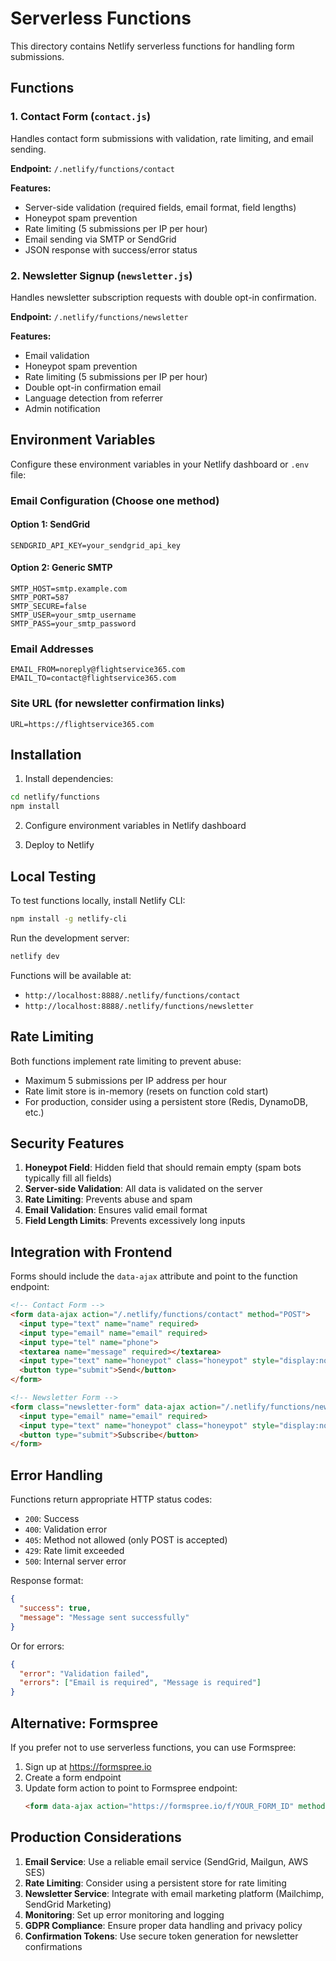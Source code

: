 # Serverless Functions

This directory contains Netlify serverless functions for handling form submissions.

## Functions

### 1. Contact Form (`contact.js`)
Handles contact form submissions with validation, rate limiting, and email sending.

**Endpoint:** `/.netlify/functions/contact`

**Features:**
- Server-side validation (required fields, email format, field lengths)
- Honeypot spam prevention
- Rate limiting (5 submissions per IP per hour)
- Email sending via SMTP or SendGrid
- JSON response with success/error status

### 2. Newsletter Signup (`newsletter.js`)
Handles newsletter subscription requests with double opt-in confirmation.

**Endpoint:** `/.netlify/functions/newsletter`

**Features:**
- Email validation
- Honeypot spam prevention
- Rate limiting (5 submissions per IP per hour)
- Double opt-in confirmation email
- Language detection from referrer
- Admin notification

## Environment Variables

Configure these environment variables in your Netlify dashboard or `.env` file:

### Email Configuration (Choose one method)

#### Option 1: SendGrid
```
SENDGRID_API_KEY=your_sendgrid_api_key
```

#### Option 2: Generic SMTP
```
SMTP_HOST=smtp.example.com
SMTP_PORT=587
SMTP_SECURE=false
SMTP_USER=your_smtp_username
SMTP_PASS=your_smtp_password
```

### Email Addresses
```
EMAIL_FROM=noreply@flightservice365.com
EMAIL_TO=contact@flightservice365.com
```

### Site URL (for newsletter confirmation links)
```
URL=https://flightservice365.com
```

## Installation

1. Install dependencies:
```bash
cd netlify/functions
npm install
```

2. Configure environment variables in Netlify dashboard

3. Deploy to Netlify

## Local Testing

To test functions locally, install Netlify CLI:

```bash
npm install -g netlify-cli
```

Run the development server:

```bash
netlify dev
```

Functions will be available at:
- `http://localhost:8888/.netlify/functions/contact`
- `http://localhost:8888/.netlify/functions/newsletter`

## Rate Limiting

Both functions implement rate limiting to prevent abuse:
- Maximum 5 submissions per IP address per hour
- Rate limit store is in-memory (resets on function cold start)
- For production, consider using a persistent store (Redis, DynamoDB, etc.)

## Security Features

1. **Honeypot Field**: Hidden field that should remain empty (spam bots typically fill all fields)
2. **Server-side Validation**: All data is validated on the server
3. **Rate Limiting**: Prevents abuse and spam
4. **Email Validation**: Ensures valid email format
5. **Field Length Limits**: Prevents excessively long inputs

## Integration with Frontend

Forms should include the `data-ajax` attribute and point to the function endpoint:

```html
<!-- Contact Form -->
<form data-ajax action="/.netlify/functions/contact" method="POST">
  <input type="text" name="name" required>
  <input type="email" name="email" required>
  <input type="tel" name="phone">
  <textarea name="message" required></textarea>
  <input type="text" name="honeypot" class="honeypot" style="display:none">
  <button type="submit">Send</button>
</form>

<!-- Newsletter Form -->
<form class="newsletter-form" data-ajax action="/.netlify/functions/newsletter" method="POST">
  <input type="email" name="email" required>
  <input type="text" name="honeypot" class="honeypot" style="display:none">
  <button type="submit">Subscribe</button>
</form>
```

## Error Handling

Functions return appropriate HTTP status codes:
- `200`: Success
- `400`: Validation error
- `405`: Method not allowed (only POST is accepted)
- `429`: Rate limit exceeded
- `500`: Internal server error

Response format:
```json
{
  "success": true,
  "message": "Message sent successfully"
}
```

Or for errors:
```json
{
  "error": "Validation failed",
  "errors": ["Email is required", "Message is required"]
}
```

## Alternative: Formspree

If you prefer not to use serverless functions, you can use Formspree:

1. Sign up at https://formspree.io
2. Create a form endpoint
3. Update form action to point to Formspree endpoint:
   ```html
   <form data-ajax action="https://formspree.io/f/YOUR_FORM_ID" method="POST">
   ```

## Production Considerations

1. **Email Service**: Use a reliable email service (SendGrid, Mailgun, AWS SES)
2. **Rate Limiting**: Consider using a persistent store for rate limiting
3. **Newsletter Service**: Integrate with email marketing platform (Mailchimp, SendGrid Marketing)
4. **Monitoring**: Set up error monitoring and logging
5. **GDPR Compliance**: Ensure proper data handling and privacy policy
6. **Confirmation Tokens**: Use secure token generation for newsletter confirmations

